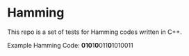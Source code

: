 # Hamming

This repo is a set of tests for Hamming codes written in C++.

Example Hamming Code: **010**1**0**011**0**1010011